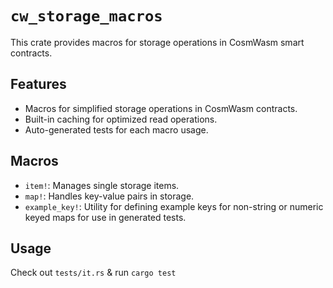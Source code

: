 # `cw_storage_macros`

This crate provides macros for storage operations in CosmWasm smart contracts.

## Features

- Macros for simplified storage operations in CosmWasm contracts.
- Built-in caching for optimized read operations.
- Auto-generated tests for each macro usage.

## Macros

- `item!`: Manages single storage items.
- `map!`: Handles key-value pairs in storage.
- `example_key!`: Utility for defining example keys for non-string or numeric keyed maps for use in generated tests.

## Usage

Check out `tests/it.rs` & run `cargo test`

